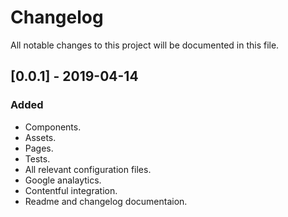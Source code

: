 # Changelog

All notable changes to this project will be documented in this file.

## [0.0.1] - 2019-04-14

### Added

- Components.
- Assets.
- Pages.
- Tests.
- All relevant configuration files.
- Google analaytics.
- Contentful integration.
- Readme and changelog documentaion.
